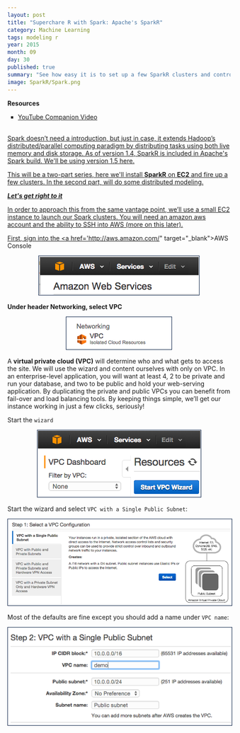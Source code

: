 ```yaml
---
layout: post
title: "Superchare R with Spark: Apache's SparkR"
category: Machine Learning
tags: modeling r
year: 2015
month: 09
day: 30
published: true
summary: "See how easy it is to set up a few SparkR clusters and control them from RStudio. In this first installment, we'll set up multiple clusters on AWS EC2 and control them via RStudio."
image: SparkR/Spark.png
---
```

**Resources**
<ul>
<li type="square"><a href="https://www.youtube.com/watch?v=3HuYr6G2Z28&list=UUq4pm1i_VZqxKVVOz5qRBIA&index=1" target='_blank'>YouTube Companion Video</a></li>

</ul>
<BR>
<a href='http://spark.apache.org/' target='_blank'>Spark doesn’t need a introduction, but just in case, it extends Hadoop’s distributed/parallel computing paradigm by distributing tasks using both live memory and disk storage. As of version 1.4, SparkR is included in Apache's Spark build. We'll be using version 1.5 here.

This will be a two-part series, here we'll install <b>SparkR</b> on <b>EC2</b> and fire up a few clusters. In the second part, will do some distributed modeling.

***Let's get right to it***

In order to approach this from the same vantage point, we’ll use a small EC2 instance to launch our Spark clusters. You will need an amazon aws account and the ability to SSH into AWS (more on this later). 

First, sign into the <a href='http://aws.amazon.com/" target="_blank">AWS Console</a>

<p style="text-align:center">
<img src="../img/posts/SparkR/AWS.png" alt="logging_on_AWS" style='padding:1px; border:1px solid #021a40;'></p>

**Under header Networking, select VPC**

<p style="text-align:center">
<img src="../img/posts/SparkR/vpc.png" alt="VPC" style='padding:1px; border:1px solid #021a40;'></p>

A <b>virtual private cloud (VPC)</b> will determine who and what gets to access the site. We will use the wizard and content ourselves with only on VPC. In an enterprise-level application, you will want at least 4, 2 to be private and run your database, and two to be public and hold your web-serving application. By duplicating the private and public VPCs you can benefit from fail-over and load balancing tools. By keeping things simple, we’ll get our instance working in just a few clicks, seriously!

Start the ``wizard`` 

<p style="text-align:center">
<img src="../img/posts/SparkR/vpc_wizard.png" alt="VPC Wizard" style='padding:1px; border:1px solid #021a40;'></p>

Start the wizard and select ``VPC with a Single Public Subnet``: 

<p style="text-align:center">
<img src="../img/posts/SparkR/vpc_configuration.png" alt="VPC Configuration" style='padding:1px; border:1px solid #021a40;'></p>

Most of the defaults are fine except you should add a name under ``VPC name``: 

<img src="../img/posts/SparkR/vpc_single_subnet.png" alt="VPC Configuration" style='padding:1px; border:1px solid #021a40;'></p>



